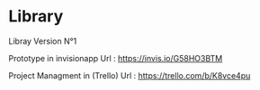 # Library
Libray Version N°1

Prototype in invisionapp 
Url : https://invis.io/G58HO3BTM

Project Managment in (Trello) 
Url : https://trello.com/b/K8vce4pu
